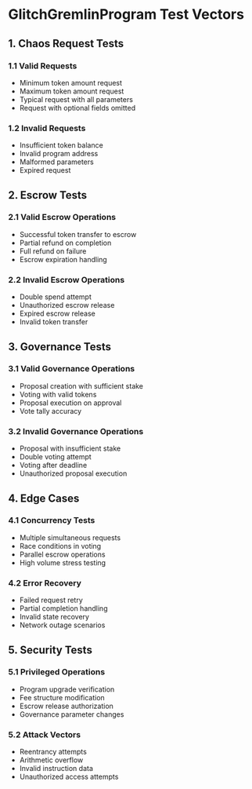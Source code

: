 # GlitchGremlinProgram Test Vectors

## 1. Chaos Request Tests

### 1.1 Valid Requests
- Minimum token amount request
- Maximum token amount request
- Typical request with all parameters
- Request with optional fields omitted

### 1.2 Invalid Requests
- Insufficient token balance
- Invalid program address
- Malformed parameters
- Expired request

## 2. Escrow Tests

### 2.1 Valid Escrow Operations
- Successful token transfer to escrow
- Partial refund on completion
- Full refund on failure
- Escrow expiration handling

### 2.2 Invalid Escrow Operations
- Double spend attempt
- Unauthorized escrow release
- Expired escrow release
- Invalid token transfer

## 3. Governance Tests

### 3.1 Valid Governance Operations
- Proposal creation with sufficient stake
- Voting with valid tokens
- Proposal execution on approval
- Vote tally accuracy

### 3.2 Invalid Governance Operations
- Proposal with insufficient stake
- Double voting attempt
- Voting after deadline
- Unauthorized proposal execution

## 4. Edge Cases

### 4.1 Concurrency Tests
- Multiple simultaneous requests
- Race conditions in voting
- Parallel escrow operations
- High volume stress testing

### 4.2 Error Recovery
- Failed request retry
- Partial completion handling
- Invalid state recovery
- Network outage scenarios

## 5. Security Tests

### 5.1 Privileged Operations
- Program upgrade verification
- Fee structure modification
- Escrow release authorization
- Governance parameter changes

### 5.2 Attack Vectors
- Reentrancy attempts
- Arithmetic overflow
- Invalid instruction data
- Unauthorized access attempts
